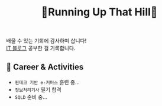 <h1 align="center">🌄Running Up That Hill🌄</h1><br>

배울 수 있는 기회에 감사하며 삽니다! <br>
[IT 블로그](http://tistory.com/kijuk) 공부한 걸 기록합니다.

<h2>🦔 Career & Activities</h2>

- `핀테크 기반 e-커머스` 훈련 중...
- `정보처리기사` 필기 합격
- `SQLD` 준비 중...
